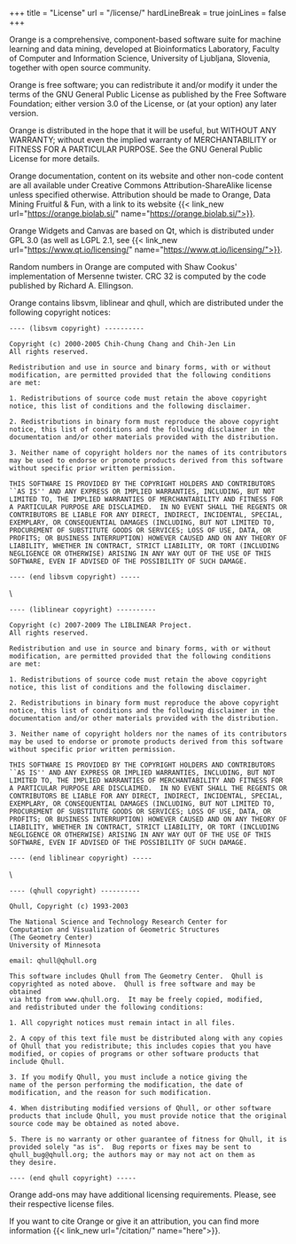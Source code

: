 +++
title = "License"
url = "/license/"
hardLineBreak = true 
joinLines = false
+++

Orange is a comprehensive, component-based software suite for machine learning and data mining, developed at Bioinformatics Laboratory, Faculty of Computer and Information Science, University of Ljubljana, Slovenia, together with open source community.

Orange is free software; you can redistribute it and/or modify it under the terms of the GNU General Public License as published by the Free Software Foundation; either version 3.0 of the License, or (at your option) any later version.

Orange is distributed in the hope that it will be useful, but WITHOUT ANY WARRANTY; without even the implied warranty of MERCHANTABILITY or FITNESS FOR A PARTICULAR PURPOSE. See the GNU General Public License for more details.

Orange documentation, content on its website and other non-code content are all available under Creative Commons Attribution-ShareAlike license unless specified otherwise. Attribution should be made to Orange, Data Mining Fruitful & Fun, with a link to its website {{< link_new url="https://orange.biolab.si/" name="https://orange.biolab.si/">}}.

Orange Widgets and Canvas are based on Qt, which is distributed under GPL 3.0 (as well as LGPL 2.1, see {{< link_new url="https://www.qt.io/licensing/" name="https://www.qt.io/licensing/">}}.

Random numbers in Orange are computed with Shaw Cookus' implementation of Mersenne twister. CRC 32 is computed by the code published by Richard A. Ellingson.

Orange contains libsvm, liblinear and qhull, which are distributed under the following copyright notices:


	---- (libsvm copyright) ----------

	Copyright (c) 2000-2005 Chih-Chung Chang and Chih-Jen Lin
	All rights reserved.

	Redistribution and use in source and binary forms, with or without
	modification, are permitted provided that the following conditions
	are met:

	1. Redistributions of source code must retain the above copyright
	notice, this list of conditions and the following disclaimer.

	2. Redistributions in binary form must reproduce the above copyright
	notice, this list of conditions and the following disclaimer in the
	documentation and/or other materials provided with the distribution.

	3. Neither name of copyright holders nor the names of its contributors
	may be used to endorse or promote products derived from this software
	without specific prior written permission.

	THIS SOFTWARE IS PROVIDED BY THE COPYRIGHT HOLDERS AND CONTRIBUTORS
	``AS IS'' AND ANY EXPRESS OR IMPLIED WARRANTIES, INCLUDING, BUT NOT
	LIMITED TO, THE IMPLIED WARRANTIES OF MERCHANTABILITY AND FITNESS FOR
	A PARTICULAR PURPOSE ARE DISCLAIMED.  IN NO EVENT SHALL THE REGENTS OR
	CONTRIBUTORS BE LIABLE FOR ANY DIRECT, INDIRECT, INCIDENTAL, SPECIAL,
	EXEMPLARY, OR CONSEQUENTIAL DAMAGES (INCLUDING, BUT NOT LIMITED TO,
	PROCUREMENT OF SUBSTITUTE GOODS OR SERVICES; LOSS OF USE, DATA, OR
	PROFITS; OR BUSINESS INTERRUPTION) HOWEVER CAUSED AND ON ANY THEORY OF
	LIABILITY, WHETHER IN CONTRACT, STRICT LIABILITY, OR TORT (INCLUDING
	NEGLIGENCE OR OTHERWISE) ARISING IN ANY WAY OUT OF THE USE OF THIS
	SOFTWARE, EVEN IF ADVISED OF THE POSSIBILITY OF SUCH DAMAGE.

	---- (end libsvm copyright) -----

\

	---- (liblinear copyright) ----------

	Copyright (c) 2007-2009 The LIBLINEAR Project.
	All rights reserved.

	Redistribution and use in source and binary forms, with or without
	modification, are permitted provided that the following conditions
	are met:

	1. Redistributions of source code must retain the above copyright
	notice, this list of conditions and the following disclaimer.

	2. Redistributions in binary form must reproduce the above copyright
	notice, this list of conditions and the following disclaimer in the
	documentation and/or other materials provided with the distribution.

	3. Neither name of copyright holders nor the names of its contributors
	may be used to endorse or promote products derived from this software
	without specific prior written permission.

	THIS SOFTWARE IS PROVIDED BY THE COPYRIGHT HOLDERS AND CONTRIBUTORS
	``AS IS'' AND ANY EXPRESS OR IMPLIED WARRANTIES, INCLUDING, BUT NOT
	LIMITED TO, THE IMPLIED WARRANTIES OF MERCHANTABILITY AND FITNESS FOR
	A PARTICULAR PURPOSE ARE DISCLAIMED.  IN NO EVENT SHALL THE REGENTS OR
	CONTRIBUTORS BE LIABLE FOR ANY DIRECT, INDIRECT, INCIDENTAL, SPECIAL,
	EXEMPLARY, OR CONSEQUENTIAL DAMAGES (INCLUDING, BUT NOT LIMITED TO,
	PROCUREMENT OF SUBSTITUTE GOODS OR SERVICES; LOSS OF USE, DATA, OR
	PROFITS; OR BUSINESS INTERRUPTION) HOWEVER CAUSED AND ON ANY THEORY OF
	LIABILITY, WHETHER IN CONTRACT, STRICT LIABILITY, OR TORT (INCLUDING
	NEGLIGENCE OR OTHERWISE) ARISING IN ANY WAY OUT OF THE USE OF THIS
	SOFTWARE, EVEN IF ADVISED OF THE POSSIBILITY OF SUCH DAMAGE.

	---- (end liblinear copyright) -----

\

	---- (qhull copyright) ----------

	Qhull, Copyright (c) 1993-2003

	The National Science and Technology Research Center for
	Computation and Visualization of Geometric Structures
	(The Geometry Center)
	University of Minnesota

	email: qhull@qhull.org

	This software includes Qhull from The Geometry Center.  Qhull is
	copyrighted as noted above.  Qhull is free software and may be obtained
	via http from www.qhull.org.  It may be freely copied, modified,
	and redistributed under the following conditions:

	1. All copyright notices must remain intact in all files.

	2. A copy of this text file must be distributed along with any copies
	of Qhull that you redistribute; this includes copies that you have
	modified, or copies of programs or other software products that
	include Qhull.

	3. If you modify Qhull, you must include a notice giving the
	name of the person performing the modification, the date of
	modification, and the reason for such modification.

	4. When distributing modified versions of Qhull, or other software
	products that include Qhull, you must provide notice that the original
	source code may be obtained as noted above.

	5. There is no warranty or other guarantee of fitness for Qhull, it is
	provided solely "as is".  Bug reports or fixes may be sent to
	qhull_bug@qhull.org; the authors may or may not act on them as
	they desire.

	---- (end qhull copyright) -----


Orange add-ons may have additional licensing requirements. Please, see their respective license files.

If you want to cite Orange or give it an attribution, you can find more information {{< link_new url="/citation/" name="here">}}.

